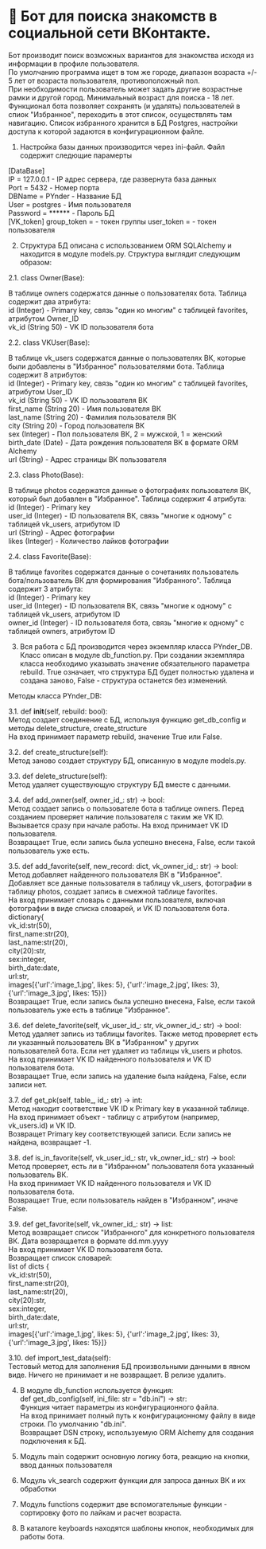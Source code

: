# :couple: Бот для поиска знакомств в социальной сети ВКонтакте.  


  

Бот производит поиск возможных вариантов для знакомства исходя из информации в профиле пользователя.  
По умолчанию программа ищет в том же городе, диапазон возраста +/- 5 лет от возраста пользователя, противоположный пол.  
При необходимости пользователь может задать другие возрастные рамки и другой город. Минимальный возраст для поиска - 18 лет.  
Функционал бота позволяет сохранять (и удалять) пользователей в спиок "Избранное", переходить в этот список, осуществлять там навигацию.
Список избранного хранится в БД Postgres, настройки доступа к которой задаются в конфигурационном файле.
  
1. Настройка базы данных производится через ini-файл. Файл содержит следющие парамерты

[DataBase]  
IP = 127.0.0.1 		- IP адрес сервера, где развернута база данных  
Port = 5432	        - Номер порта  
DBName = PYnder		- Название БД  
User = postgres		- Имя пользователя  
Password = ******	- Пароль БД  
[VK_token]
group_token =		- токен группы
user_token = 		- токен пользователя
  
2. Структура БД описана с использованием ORM SQLAlchemy и находится в модуле models.py. Структура выглядит следующим образом:  
  
2.1. class Owner(Base):  
  
В таблице owners содержатся данные о пользователях бота. Таблица содержит два атрибута:  
	id (Integer)		- Primary key, связь "один ко многим" с таблицей favorites, атрибутом Owner_ID  
	vk_id (String 50)	- VK ID пользователя бота  
  
2.2. class VKUser(Base):  
  
В таблице vk_users содержатся данные о пользователях ВК, которые были добавлены в "Избранное" пользователями бота. Таблица содержит 8 атрибутов:  
	id (Integer)		- Primary key, связь "один ко многим" с таблицей favorites, атрибутом User_ID  
	vk_id (String 50)	- VK ID пользователя ВК  
	first_name (String 20)	- Имя пользователя ВК  
	last_name (String 20)	- Фамилия пользователя ВК  
	city (String 20)	- Город пользователя ВК  
	sex (Integer)		- Пол пользователя ВК, 2 = мужской, 1 = женский  
	birth_date (Date)	- Дата рождения пользователя ВК в формате ORM Alchemy   
	url (String)		- Адрес страницы ВК пользователя  
  
2.3. class Photo(Base):  
  
В таблице photos содержатся данные о фотографиях пользователя ВК, который был добавлен в "Избранное". Таблица содержит 4 атрибута:  
	id (Integer)		- Primary key  
	user_id (Integer)	- ID пользователя ВК, связь "многие к одному" с таблицей vk_users, атрибутом ID  
	url (String)		- Адрес фотографии  
	likes (Integer)		- Количество лайков фотографии  
  
2.4.	class Favorite(Base):  
  
В таблице favorites содержатся данные о сочетаниях пользователь бота/пользователь ВК для формирования "Избранного". Таблица содержит 3 атрибута:  
	id (Integer)		- Primary key  
	user_id	(Integer)	- ID пользователя ВК, связь "многие к одному" с таблицей vk_users, атрибутом ID  
	owner_id (Integer)	- ID пользователя бота, связь "многие к одному" с таблицей owners, атрибутом ID  
	
3. Вся работа с БД производится через экземпляр класса PYnder_DB. Класс описан в модуле db_function.py. При создании экземпляра класса необходимо указывать значение обязательного параметра rebuild. True означает, что структура БД будет полностью удалена и создана заново, False - структура останется без изменений.  
  
Методы класса PYnder_DB:  
  
3.1.	def __init__(self, rebuild: bool):  
	Метод создает соединение с БД, используя функцию get_db_config и методы delete_structure, create_structure  
	На вход принимает параметр rebuild, значение True или False.  
  
3.2.	def create_structure(self):  
	Метод заново создает структуру БД, описанную в модуле models.py.  
  
3.3.	def delete_structure(self):  
	Метод удаляет существующую структуру БД вместе с данными.  
  
3.4.	def add_owner(self, owner_id_: str) -> bool:  
	Метод создает запись о пользователе бота в таблице owners. Перед созданием проверяет наличие пользователя с таким же VK ID. Вызывается сразу при начале работы.
	На вход принимает VK ID пользователя.  
	Возвращает True, если запись была успешно внесена, False, если такой пользователь уже есть.  
  
3.5.	def add_favorite(self, new_record: dict, vk_owner_id_: str) -> bool:  
	Метод добавляет найденного пользователя ВК в "Избранное". Добавляет все данные пользователя в таблицу vk_users, фотографии в таблицу photos, создает запись в смежной таблице favorites.  
	На вход принимает словарь с данными пользователя, включая фотографии в виде списка словарей, и VK ID пользователя бота.  
        dictionary{  
            vk_id:str(50),  
            first_name:str(20),  
            last_name:str(20),  
            city(20):str,  
            sex:integer,  
            birth_date:date,  
            url:str,  
            images[{'url':'image_1.jpg', likes: 5}, {'url':'image_2.jpg', likes: 3}, {'url':'image_3.jpg', likes: 15}]}  
	Возвращает True, если запись была успешно внесена, False, если такой пользователь уже есть в таблице "Избранное".  
  
3.6.	def delete_favorite(self, vk_user_id_: str, vk_owner_id_: str) -> bool:  
	Метод удаляет запись из таблицы favorites. Также метод проверяет есть ли указанный пользователь ВК в "Избранном" у других  
пользователей бота. Если нет удаляет из таблицы vk_users и photos.  
	На вход принимает VK ID найденного пользователя и VK ID пользователя бота.  
	Возвращает True, если запись на удаление была найдена, False, если записи нет.  
  
3.7.	def get_pk(self, table_, id_: str) -> int:  
	Метод находит соответствие VK ID к Primary key в указанной таблице.  
	На вход принимает объект - таблицу с атрибутом (например, vk_users.id) и VK ID.  
	Возвращет Primary key соответствующей записи. Если запись не найдена, возвращает -1.  
 
3.8.	def is_in_favorite(self, vk_user_id_: str, vk_owner_id_: str) -> bool:  
	Метод проверяет, есть ли в "Избранном" пользователя бота указанный пользователь ВК.  
	На вход принимает VK ID найденного пользователя и VK ID пользователя бота.  
	Возвращает True, если пользователь найден в "Избранном", иначе False.  
  
3.9.	def get_favorite(self, vk_owner_id_: str) -> list:  
	Метод возвращает список "Избранного" для конкретного пользователя ВК. Дата возвращается в формате dd.mm.yyyy  
	На вход принимает VK ID пользователя бота.  
	Возвращает список словарей:  
	list of dicts {  
            vk_id:str(50),  
            first_name:str(20),  
            last_name:str(20),  
            city(20):str,  
            sex:integer,  
            birth_date:date,  
            url:str,  
            images[{'url':'image_1.jpg', likes: 5}, {'url':'image_2.jpg', likes: 3}, {'url':'image_3.jpg', likes: 15}]}  
  
3.10.	def import_test_data(self):  
	Тестовый метод для заполнения БД произвольными данными в явном виде. Ничего не принимает и не возвращает. В релизе удалить.  
  
4. В модуле db_function используется функция: 	
	def get_db_config(self, ini_file: str = "db.ini") -> str:  
	Функция читает параметры из конфигурационного файла.  
	На вход принимает полный путь к конфигурационному файлу в виде строки. По умолчанию "db.ini".  
	Возвращает DSN строку, используемую ORM Alchemy для создания подключения к БД.  
               
5. Модуль main содержит основную логику бота, реакцию на кнопки, ввод данных пользователя
6. Модуль vk_search содержит функции для запроса данных ВК и их обработки
7. Модуль functions содержит две вспомогательные функции - сортировку фото по лайкам и расчет возраста.
8. В каталоге keyboards находятся шаблоны кнопок, необходимых для работы бота.
